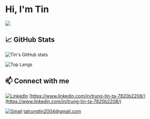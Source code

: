 # Hi, I'm Tin
![](https://komarev.com/ghpvc/?username=tinta2510&color=brightgreen)

## 📈 GitHub Stats
![Tin's GitHub stats](https://github-readme-stats.vercel.app/api?username=tinta2510&show_icons=true&theme=shadow_green)

![Top Langs](https://github-readme-stats.vercel.app/api/top-langs/?username=tinta2510&layout=pie&size_weight=0.5&count_weight=0.5)

## 📫 Connect with me
[![LinkedIn](https://img.shields.io/badge/-LinkedIn-blue?style=flat&logo=Linkedin&logoColor=white)](https://www.linkedin.com/in/trung-tin-ta-7820b2208/) [https://www.linkedin.com/in/trung-tin-ta-7820b2208/](https://www.linkedin.com/in/trung-tin-ta-7820b2208/)

[![Gmail](https://img.shields.io/badge/-Email-red?style=flat&logo=gmail&logoColor=white)](mailto:tatrungtin2004@gmail.com) [tatrungtin2004@gmail.com](tatrungtin2004@gmail.com)
